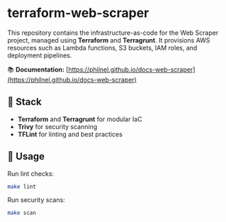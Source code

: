 # terraform-web-scraper

This repository contains the infrastructure-as-code for the Web Scraper project, managed using **Terraform** and **Terragrunt**. It provisions AWS resources such as Lambda functions, S3 buckets, IAM roles, and deployment pipelines.

📚 **Documentation:** [https://philnel.github.io/docs-web-scraper](https://philnel.github.io/docs-web-scraper)

## 🧱 Stack

- **Terraform** and **Terragrunt** for modular IaC
- **Trivy** for security scanning
- **TFLint** for linting and best practices

## 🧪 Usage

Run lint checks:
```bash
make lint
```

Run security scans:
```bash
make scan
```
